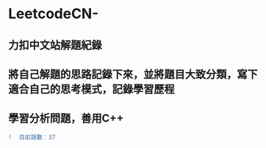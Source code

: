 # LeetcodeCN-
## 力扣中文站解題紀錄   
## 將自己解題的思路記錄下來，並將題目大致分類，寫下適合自己的思考模式，記錄學習歷程    
## 學習分析問題，善用C++   


```diff
!  目前題數：37
```

